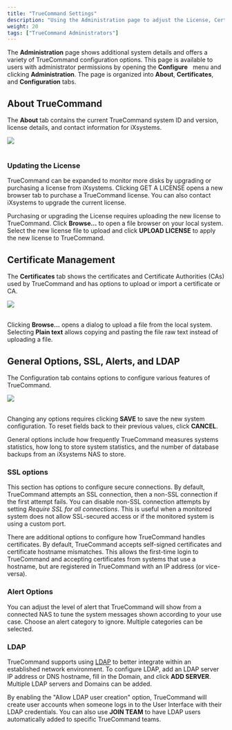 ```yaml
---
title: "TrueCommand Settings"
description: "Using the Administration page to adjust the License, Certificates, LDAP, SSL, Alerts, and other TrueCommand options."
weight: 20
tags: ["TrueCommand Administrators"]
---
```


The **Administration** page shows additional system details and offers a variety of TrueCommand configuration options.
This page is available to users with administrator permissions by opening the **Configure** <i class="fa fa-cog" aria-hidden="true" title="Settings"></i>&nbsp; menu and clicking **Administration**.
The page is organized into **About**, **Certificates**, and **Configuration** tabs.

## About TrueCommand

The **About** tab contains the current TrueCommand system ID and version, license details, and contact information for iXsystems.

<img src="/images/TrueCommand/1.3/AdministrationAbout.png">
<br><br>

### Updating the License

TrueCommand can be expanded to monitor more disks by upgrading or purchasing a license from iXsystems.
Clicking GET A LICENSE opens a new browser tab to purchase a TrueCommand license.
You can also contact iXsystems to upgrade the current license.

Purchasing or upgrading the License requires uploading the new license to TrueCommand.
Click **Browse…** to open a file browser on your local system.
Select the new license file to upload and click **UPLOAD LICENSE** to apply the new license to TrueCommand.


## Certificate Management

The **Certificates** tab shows the certificates and Certificate Authorities (CAs) used by TrueCommand and has options to upload or import a certificate or CA.

<img src="/images/TrueCommand/1.3/AdministrationCertificates.png">
<br><br>

Clicking **Browse...** opens a dialog to upload a file from the local system.
Selecting **Plain text** allows copying and pasting the file raw text instead of uploading a file.


## General Options, SSL, Alerts, and LDAP

The Configuration tab contains options to configure various features of TrueCommand.

<img src="/images/TrueCommand/1.3/AdministrationConfiguration.png">
<br><br>

Changing any options requires clicking **SAVE** to save the new system configuration.
To reset fields back to their previous values, click **CANCEL**.

General options include how frequently TrueCommand measures systems statistics, how long to store system statistics, and the number of database backups from an iXsystems NAS to store.

### SSL options

This section has options to configure secure connections.
By default, TrueCommand attempts an SSL connection, then a non-SSL connection if the first attempt fails.
You can disable non-SSL connection attempts by setting *Require SSL for all connections*.
This is useful when a monitored system does not allow SSL-secured access or if the monitored system is using a custom port.

There are additional options to configure how TrueCommand handles certificates. By default, TrueCommand accepts self-signed certificates and certificate hostname mismatches.
This allows the first-time login to TrueCommand and accepting certificates from systems that use a hostname, but are registered in TrueCommand with an IP address (or vice-versa).

### Alert Options

You can adjust the level of alert that TrueCommand will show from a connected NAS to tune the system messages shown according to your use case.
Choose an alert category to ignore. Multiple categories can be selected.

### LDAP

TrueCommand supports using [LDAP](https://en.wikipedia.org/wiki/Lightweight_Directory_Access_Protocol) to better integrate within an established network environment.
To configure LDAP, add an LDAP server IP address or DNS hostname, fill in the Domain, and click **ADD SERVER**.
Multiple LDAP servers and Domains can be added.

By enabling the "Allow LDAP user creation" option, TrueCommand will create user accounts when someone logs in to the User Interface with their LDAP credentials.
You can also use **JOIN TEAM** to have LDAP users automatically added to specific TrueCommand teams.
